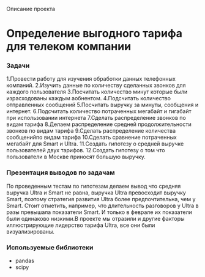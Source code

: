 Описание проекта 

# Определение выгодного тарифа для телеком компании

### Задачи

1.Провести работу для изучения обработки данных телефонных компаний.
2.Изучить данные по количеству сделанных звонков для каждого пользователя 
3.Посчитать количество минут которые были израсходованы каждым аобнентом.
4.Подсчитать количество отправленных сообщений 
5.Посчитать выручку за минуты, сообщения и интернет.
6.Подсчитать количество потраченных мегабайт и гигабайт при использовании интернета
7.Сделать распределение звонков по видам тарифа
8.Делаем распределение средней продолжительности звонков по видам тарифа 
9.Сделать распределение количества сообщенийпо видам тарифа
10.Сделать сравнение потраченных мегабайт для Smart и Ultra. 
11.Создать гипотезу о средней выручке пользователей двух тарифов.
12.Создать гипотезу о том что пользователи в Москве приносят большую выручку.


  
### Презентация выводов по задачам

По проведенным тестам по гипотезам делаем вывод что средняя выручка Ultra и Smart не равна, выручка Ultra превосходит выручку Smart, поэтому стратегия развития Ultra более предпочтительна, чем у Smart. Стоит отметить, например, что длительность разговоров у Ultra в разы превышала показатели Smart. И только в феврале их показатели были одинаково низкими.В проекте мы отразили и другие факторы иллюстрирующие лидерство тарифа Ultra, все они были визуализированы.

### Используемые библиотеки

- pandas
- scipy
